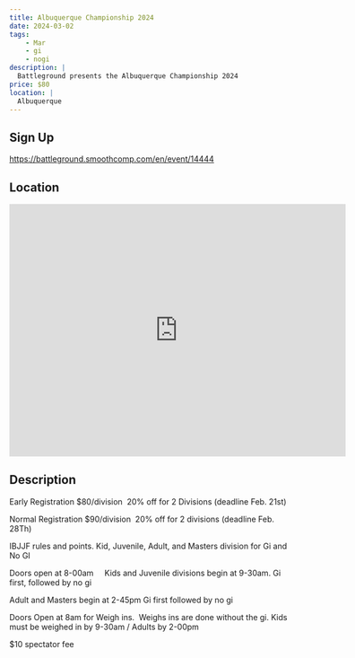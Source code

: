 ```yaml
---
title: Albuquerque Championship 2024
date: 2024-03-02
tags:
    - Mar
    - gi 
    - nogi 
description: |
  Battleground presents the Albuquerque Championship 2024
price: $80
location: |
  Albuquerque
---
```

## Sign Up
https://battleground.smoothcomp.com/en/event/14444

## Location
<iframe src="https://www.google.com/maps/embed?pb=!1m18!1m12!1m3!1d12345.6789!2d-106.5772738!3d35.0745916!2m3!1f0!2f0!3f0!3m2!1i1024!2i768!4f13.1!3m3!1m2!1s0x0%3A0x0!2z35.0745916!5e0!3m2!1sen!2sus!4v1234567890" width="600" height="450" style="border:0;" allowfullscreen="" loading="lazy"></iframe>

## Description
Early Registration $80/division  20% off for 2 Divisions (deadline Feb. 21st)


Normal Registration $90/division  20% off for 2 divisions (deadline Feb. 28Th)


IBJJF rules and points. Kid, Juvenile, Adult, and Masters division for Gi and No GI 


Doors open at 8-00am     Kids and Juvenile divisions begin at 9-30am. Gi first, followed by no gi





Adult and Masters begin at 2-45pm Gi first followed by no gi


Doors Open at 8am for Weigh ins.  Weighs ins are done without the gi. Kids must be weighed in by 9-30am / Adults by 2-00pm


$10 spectator fee